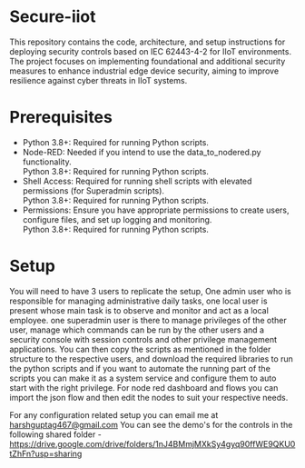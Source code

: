 # Secure-iiot
This repository contains the code, architecture, and setup instructions for deploying security controls based on IEC 62443-4-2 for IIoT environments. The project focuses on implementing foundational and additional security measures to enhance industrial edge device security, aiming to improve resilience against cyber threats in IIoT systems.

# Prerequisites
<ul>
  <li>Python 3.8+: Required for running Python scripts.</li>
  <li>Node-RED: Needed if you intend to use the data_to_nodered.py functionality.</li>Python 3.8+: Required for running Python scripts.
  <li>Shell Access: Required for running shell scripts with elevated permissions (for Superadmin scripts).</li>Python 3.8+: Required for running Python scripts.
  <li>Permissions: Ensure you have appropriate permissions to create users, configure files, and set up logging and monitoring.</li>Python 3.8+: Required for running Python scripts.
</ul>

# Setup
You will need to have 3 users to replicate the setup, One admin user who is responsible for  managing administrative daily tasks, one local user is present whose main task is to observe and monitor and act as a local employee. one superadmin user is there to manage privileges of the other user, manage which commands can be run by the other users and a security console with session controls and other privilege management applications.
You can then copy the scripts as mentioned in the folder structure to the respective users, and download the required libraries to run the python scripts and if you want to automate the running part of the scripts you can make it as a system service and configure them to auto start with the right privilege.
For node red dashboard and flows you can import the json flow and then edit the nodes to suit your respective needs.

For any configuration related setup you can email me at harshguptag467@gmail.com
You can see the demo's for the controls in the following shared folder - https://drive.google.com/drive/folders/1nJ4BMmjMXkSy4gyq90ffWE9QKU0tZhFn?usp=sharing



